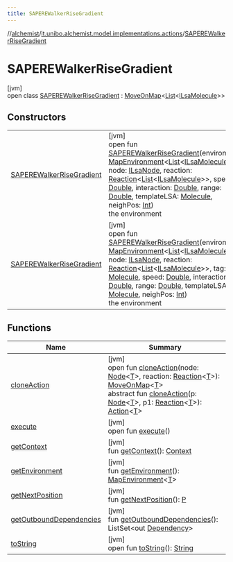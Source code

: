 ```yaml
---
title: SAPEREWalkerRiseGradient
---
```

//[alchemist](../../../index.html)/[it.unibo.alchemist.model.implementations.actions](../index.html)/[SAPEREWalkerRiseGradient](index.html)



# SAPEREWalkerRiseGradient



[jvm]\
open class [SAPEREWalkerRiseGradient](index.html) : [MoveOnMap](../-move-on-map/index.html)<[List](https://docs.oracle.com/javase/8/docs/api/java/util/List.html)<[ILsaMolecule](../../it.unibo.alchemist.model.interfaces/-i-lsa-molecule/index.html)>>



## Constructors


| | |
|---|---|
| [SAPEREWalkerRiseGradient](-s-a-p-e-r-e-walker-rise-gradient.html) | [jvm]<br>open fun [SAPEREWalkerRiseGradient](-s-a-p-e-r-e-walker-rise-gradient.html)(environment: [MapEnvironment](../../it.unibo.alchemist.model.interfaces/-map-environment/index.html)<[List](https://docs.oracle.com/javase/8/docs/api/java/util/List.html)<[ILsaMolecule](../../it.unibo.alchemist.model.interfaces/-i-lsa-molecule/index.html)>>, node: [ILsaNode](../../it.unibo.alchemist.model.interfaces/-i-lsa-node/index.html), reaction: [Reaction](../../it.unibo.alchemist.model.interfaces/-reaction/index.html)<[List](https://docs.oracle.com/javase/8/docs/api/java/util/List.html)<[ILsaMolecule](../../it.unibo.alchemist.model.interfaces/-i-lsa-molecule/index.html)>>, speed: [Double](https://kotlinlang.org/api/latest/jvm/stdlib/kotlin/-double/index.html), interaction: [Double](https://kotlinlang.org/api/latest/jvm/stdlib/kotlin/-double/index.html), range: [Double](https://kotlinlang.org/api/latest/jvm/stdlib/kotlin/-double/index.html), templateLSA: [Molecule](../../it.unibo.alchemist.model.interfaces/-molecule/index.html), neighPos: [Int](https://kotlinlang.org/api/latest/jvm/stdlib/kotlin/-int/index.html))<br>the environment |
| [SAPEREWalkerRiseGradient](-s-a-p-e-r-e-walker-rise-gradient.html) | [jvm]<br>open fun [SAPEREWalkerRiseGradient](-s-a-p-e-r-e-walker-rise-gradient.html)(environment: [MapEnvironment](../../it.unibo.alchemist.model.interfaces/-map-environment/index.html)<[List](https://docs.oracle.com/javase/8/docs/api/java/util/List.html)<[ILsaMolecule](../../it.unibo.alchemist.model.interfaces/-i-lsa-molecule/index.html)>>, node: [ILsaNode](../../it.unibo.alchemist.model.interfaces/-i-lsa-node/index.html), reaction: [Reaction](../../it.unibo.alchemist.model.interfaces/-reaction/index.html)<[List](https://docs.oracle.com/javase/8/docs/api/java/util/List.html)<[ILsaMolecule](../../it.unibo.alchemist.model.interfaces/-i-lsa-molecule/index.html)>>, tag: [Molecule](../../it.unibo.alchemist.model.interfaces/-molecule/index.html), speed: [Double](https://kotlinlang.org/api/latest/jvm/stdlib/kotlin/-double/index.html), interaction: [Double](https://kotlinlang.org/api/latest/jvm/stdlib/kotlin/-double/index.html), range: [Double](https://kotlinlang.org/api/latest/jvm/stdlib/kotlin/-double/index.html), templateLSA: [Molecule](../../it.unibo.alchemist.model.interfaces/-molecule/index.html), neighPos: [Int](https://kotlinlang.org/api/latest/jvm/stdlib/kotlin/-int/index.html))<br>the environment |


## Functions


| Name | Summary |
|---|---|
| [cloneAction](../-move-on-map/clone-action.html) | [jvm]<br>open fun [cloneAction](../-move-on-map/clone-action.html)(node: [Node](../../it.unibo.alchemist.model.interfaces/-node/index.html)<[T](../../it.unibo.alchemist.model.implementations.conditions/-abstract-condition/index.html)>, reaction: [Reaction](../../it.unibo.alchemist.model.interfaces/-reaction/index.html)<[T](../../it.unibo.alchemist.model.implementations.conditions/-abstract-condition/index.html)>): [MoveOnMap](../-move-on-map/index.html)<[T](../../it.unibo.alchemist.model.implementations.conditions/-abstract-condition/index.html)><br>abstract fun [cloneAction](../../it.unibo.alchemist.model.interfaces/-action/clone-action.html)(p: [Node](../../it.unibo.alchemist.model.interfaces/-node/index.html)<[T](../../it.unibo.alchemist.model.implementations.conditions/-abstract-condition/index.html)>, p1: [Reaction](../../it.unibo.alchemist.model.interfaces/-reaction/index.html)<[T](../../it.unibo.alchemist.model.implementations.conditions/-abstract-condition/index.html)>): [Action](../../it.unibo.alchemist.model.interfaces/-action/index.html)<[T](../../it.unibo.alchemist.model.implementations.conditions/-abstract-condition/index.html)> |
| [execute](../-abstract-move-node/execute.html) | [jvm]<br>open fun [execute](../-abstract-move-node/execute.html)() |
| [getContext](../-abstract-move-node/get-context.html) | [jvm]<br>fun [getContext](../-abstract-move-node/get-context.html)(): [Context](../../it.unibo.alchemist.model.interfaces/-context/index.html) |
| [getEnvironment](../-move-on-map/get-environment.html) | [jvm]<br>fun [getEnvironment](../-move-on-map/get-environment.html)(): [MapEnvironment](../../it.unibo.alchemist.model.interfaces/-map-environment/index.html)<[T](../../it.unibo.alchemist.model.implementations.conditions/-abstract-condition/index.html)> |
| [getNextPosition](../-abstract-configurable-move-node/get-next-position.html) | [jvm]<br>fun [getNextPosition](../-abstract-configurable-move-node/get-next-position.html)(): [P](../../it.unibo.alchemist.model/-s-a-p-e-r-e-incarnation/index.html) |
| [getOutboundDependencies](../-abstract-action/get-outbound-dependencies.html) | [jvm]<br>fun [getOutboundDependencies](../-abstract-action/get-outbound-dependencies.html)(): ListSet<out [Dependency](../../it.unibo.alchemist.model.interfaces/-dependency/index.html)> |
| [toString](../-abstract-action/to-string.html) | [jvm]<br>open fun [toString](../-abstract-action/to-string.html)(): [String](https://docs.oracle.com/javase/8/docs/api/java/lang/String.html) |

